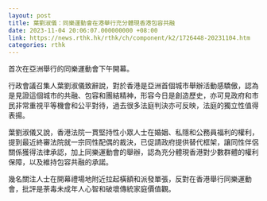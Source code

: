 ```yaml
---
layout: post
title: 葉劉淑儀：同樂運動會在港舉行充分體現香港包容共融
date: 2023-11-04 20:06:07.000000000 +08:00
link: https://news.rthk.hk/rthk/ch/component/k2/1726448-20231104.htm
categories: rthk
---
```


首次在亞洲舉行的同樂運動會下午開幕。

行政會議召集人葉劉淑儀致辭說，對於香港是亞洲首個城市舉辦活動感驕傲，認為是見證這個城市的共融、包容和團結精神，形容今日是創造歷史，亦可見政府和市民非常重視平等機會和公平對待，過去很多法庭判決亦可反映，法庭的獨立性值得表揚。

葉劉淑儀又說，香港法院一貫堅持性小眾人士在婚姻、私隱和公務員福利的權利，提到最近終審法院就一宗同性配偶的裁決，已促請政府提供替代框架，讓同性伴侶關係獲得法律承認，加上同樂運動會的舉辦，認為充分體現香港對少數群體的權利保障，以及維持包容共融的承諾。

幾名關注人士在開幕禮場地附近拉起橫額和派發單張，反對在香港舉行同樂運動會，批評是荼毒未成年人心智和破壞傳統家庭價值觀。
